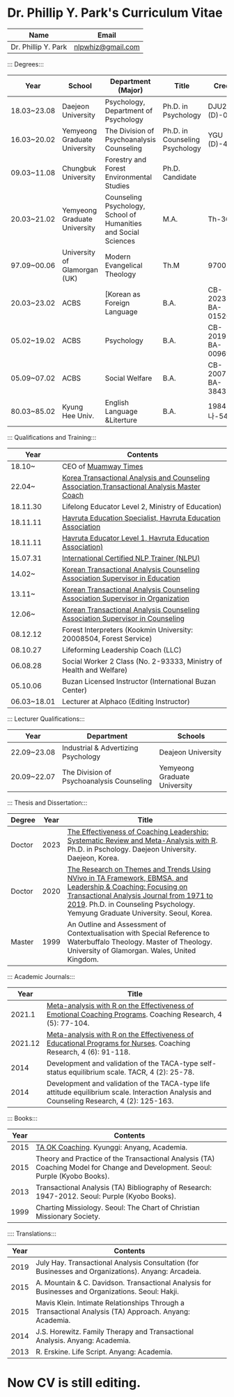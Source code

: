 # Dr. Phillip Y. Park's Curriculum Vitae

|Name|Email|
|---|---|
|Dr. Phillip Y. Park|nlpwhiz@gmail.com|

::: Degrees:::

|Year|School|Department (Major)|Title|Credits|
|---|---|---|---|---|
|18.03~23.08|Daejeon University|Psychology, Department of Psychology|Ph.D. in Psychology|DJU2022 (D)-067|
|16.03~20.02|Yemyeong Graduate University|The Division of Psychoanalysis Counseling|Ph.D. in Counseling Psychology|YGU (D)-47|
|09.03~11.08|Chungbuk University|Forestry and Forest Environmental Studies|Ph.D. Candidate||
| 20.03~21.02| Yemyeong Graduate University| Counseling Psychology, School of Humanities and Social Sciences| M.A.| Th-366|
|97.09~00.06|University of Glamorgan (UK)|Modern Evangelical Theology|Th.M|97001910|
|20.03~23.02|ACBS|[Korean as Foreign Language|B.A.|CB-2023-BA-015269|
|05.02~19.02|ACBS|Psychology|B.A.|CB-2019-BA-009699|
|05.09~07.02|ACBS|Social Welfare|B.A.|CB-2007-BA-38437|
|80.03~85.02|Kyung Hee Univ.|English Language &Literture|B.A.|1984-나-54357|

::: Qualifications and Training:::

|Year|Contents|
|---|---|
|18.10~|CEO of [Muamway Times](https://muamway.net)|
|22.04~|[Korea Transactional Analysis and Counseling Association,Transactional Analysis Master Coach](https://taca.kr/new_2017_html/sub0403.php?search_gubunx=%B1%B3%B7%F9%BA%D0%BC%AE%B8%B6%BD%BA%C5%CD%C4%DA%C4%A1&search_date=&search_sido=&search_name=%B9%DA%BF%EB%B9%CE)|
|18.11.30|Lifelong Educator Level 2, Ministry of Education)|
|18.11.11|[Havruta Education Specialist, Havruta Education Association](https://cafe.naver.com/havrutaeducation/1993)|
|18.11.11|[Havruta Educator Level 1, Havruta Education Association)](https://cafe.naver.com/havrutaeducation/1993)|
|15.07.31|[International Certified NLP Trainer (NLPU)](https://www.nlpuniversitypress.com/gtcsessions/listmem.php?memID=965)|
|14.02~|[Korean Transactional Analysis Counseling Association Supervisor in Education](https://taca.kr/new_2017_html/sub0403.php?search_gubunx=%B1%B3%C0%B0%BF%B5%BF%AA%B1%B3%B7%F9%BA%D0%BC%AE%BC%F6%B7%C3%B0%A8%B5%B6%C0%DA&search_date=&search_sido=&search_name=%B9%DA%BF%EB%B9%CE)|
|13.11~|[Korean Transactional Analysis Counseling Association Supervisor in Organization](https://taca.kr/new_2017_html/sub0403.php?search_gubunx=%C1%B6%C1%F7%BF%B5%BF%AAMasterTrainer&search_date=&search_sido=&search_name=%B9%DA%BF%EB%B9%CE)|
|12.06~|[Korean Transactional Analysis Counseling Association Supervisor in Counseling](https://taca.kr/new_2017_html/sub0403.php?search_gubunx=%BB%F3%B4%E3%BF%B5%BF%AA%B1%B3%B7%F9%BA%D0%BC%AE%BC%F6%B7%C3%B0%A8%B5%B6%C0%DA&search_date=&search_sido=&search_name=%B9%DA%BF%EB%B9%CE)|
|08.12.12|Forest Interpreters (Kookmin University: 20008504, Forest Service)|
|08.10.27|Lifeforming Leadership Coach (LLC)|
|06.08.28|Social Worker 2 Class (No. 2-93333, Ministry of Health and Welfare)|
|05.10.06|Buzan Licensed Instructor (International Buzan Center)|
|06.03~18.01|Lecturer at Alphaco (Editing Instructor)|

::: Lecturer Qualifications:::

|Year|Department|Schools|
|---|---|---|
|22.09~23.08|Industrial & Advertizing Psychology|Deajeon University|
|20.09~22.07|The Division of Psychoanalysis Counseling|Yemyeong Graduate University|

::: Thesis and Dissertation:::

|Degree|Year|Title|
|---|---|---|
|Doctor|2023|[The Effectiveness of Coaching Leadership: Systematic Review and Meta-Analysis with R](https://www.riss.kr/search/detail/DetailView.do?p_mat_type=be54d9b8bc7cdb09&control_no=db44d62eb467cc81ffe0bdc3ef48d419&keyword=). Ph.D. in Pschology. Daejeon University. Daejeon, Korea.|
|Doctor|2020|[The Research on Themes and Trends Using NVivo in TA Framework, EBMSA, and Leadership & Coaching: Focusing on Transactional Analysis Journal from 1971 to 2019](https://www.riss.kr/search/detail/DetailView.do?p_mat_type=be54d9b8bc7cdb09&control_no=cdd2e96aca8fbfbaffe0bdc3ef48d419&keyword=The%20Research%20on%20Themes%20and%20Trends%20Using%20NVivo). Ph.D. in Counseling Psychology. Yemyung Graduate University. Seoul, Korea.|
|Master|1999|An Outline and Assessment of Contextualisation with Special Reference to Waterbuffalo Theology. Master of Theology. University of Glamorgan. Wales, United Kingdom.|

::: Academic Journals:::

|Year|Title|
|---|---|
|2021.1|[Meta-analysis with R on the Effectiveness of Emotional Coaching Programs](https://www.riss.kr/search/detail/DetailView.do?p_mat_type=1a0202e37d52c72d&control_no=b373ff582345d4c37f7a54760bb41745&keyword=). Coaching Research, 4 (5): 77-104.|
|2021.12|[Meta-analysis with R on the Effectiveness of Educational Programs for Nurses](https://www.riss.kr/search/detail/DetailView.do?p_mat_type=1a0202e37d52c72d&control_no=56f597fd60b258b7b36097776a77e665&keyword=). Coaching Research, 4 (6): 91-118.|
|2014|Development and validation of the TACA-type self-status equilibrium scale. TACR, 4 (2): 25-78.|
|2014|Development and validation of the TACA-type life attitude equilibrium scale. Interaction Analysis and Counseling Research, 4 (2): 125-163.|

::: Books:::

|Year|Contents|
|---|---|
|2015|[TA OK Coaching](https://www.riss.kr/search/detail/DetailView.do?p_mat_type=d7345961987b50bf&control_no=de34df5c136fc1f6ffe0bdc3ef48d419&keyword=). Kyunggi: Anyang, Academia.|
|2015|Theory and Practice of the Transactional Analysis (TA) Coaching Model for Change and Development. Seoul: Purple (Kyobo Books).|
|2013|Transactional Analysis (TA) Bibliography of Research: 1947-2012. Seoul: Purple (Kyobo Books).|
|1999|Charting Missiology. Seoul: The Chart of Christian Missionary Society.|

:::: Translations:::

|Year|Contents|
|---|---|
|2019|July Hay. Transactional Analysis Consultation (for Businesses and Organizations). Anyang: Arcadeia.|
|2015|A. Mountain & C. Davidson. Transactional Analysis for Businesses and Organizations. Seoul: Hakji.|
|2015|Mavis Klein. Intimate Relationships Through a Transactional Analysis (TA) Approach. Anyang: Academia.|
|2014|J.S. Horewitz. Family Therapy and Transactional Analysis. Anyang: Academia.|
|2013|R. Erskine. Life Script. Anyang: Academia.|


# Now CV is still editing.
